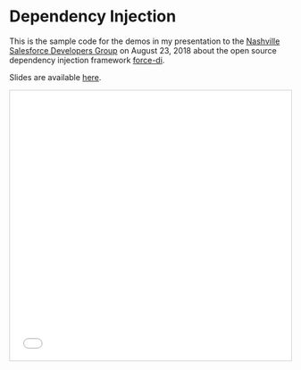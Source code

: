 Dependency Injection
====================

This is the sample code for the demos in my presentation to the
[Nashville Salesforce Developers Group](https://www.meetup.com/Nashville-Salesforce-Developer-User-Group/events/253644240/)
on August 23, 2018 about the open source dependency injection framework [force-di](https://github.com/afawcett/force-di).

Slides are available [here](https://www.slideshare.net/douglascayers/dependency-injection-with-the-force-di-framework).

<iframe src="//www.slideshare.net/slideshow/embed_code/key/lhDYLLTnCSWAug"
        width="595"
        height="485"
        frameborder="0"
        marginwidth="0"
        marginheight="0"
        scrolling="no"
        style="border:1px solid #CCC; border-width:1px; margin-bottom:5px; max-width: 100%;"
        allowfullscreen>
</iframe>